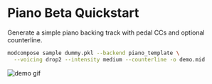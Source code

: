 # Piano Beta Quickstart

Generate a simple piano backing track with pedal CCs and optional counterline.

```bash
modcompose sample dummy.pkl --backend piano_template \
  --voicing drop2 --intensity medium --counterline -o demo.mid
```

![demo gif](docs/img/piano_beta_quick.gif)
